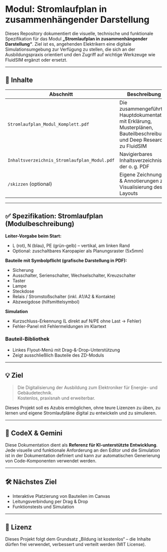 
# Modul: Stromlaufplan in zusammenhängender Darstellung

Dieses Repository dokumentiert die visuelle, technische und funktionale Spezifikation für das Modul **„Stromlaufplan in zusammenhängender Darstellung“**. Ziel ist es, angehenden Elektrikern eine digitale Simulationsumgebung zur Verfügung zu stellen, die sich an der Ausbildungspraxis orientiert und den Zugriff auf wichtige Werkzeuge wie FluidSIM ergänzt oder ersetzt.

---

## 📄 Inhalte

| Abschnitt | Beschreibung |
|----------|--------------|
| `Stromlaufplan_Modul_Komplett.pdf` | Die zusammengeführte Hauptdokumentation mit Erklärung, Musterplänen, Bauteilbeschreibung und Deep Research zu FluidSIM |
| `Inhaltsverzeichnis_Stromlaufplan_Modul.pdf` | Navigierbares Inhaltsverzeichnis der o. g. PDF |
| `/skizzen` (optional) | Eigene Zeichnungen & Annotierungen zur Visualisierung des Layouts |

---

## ✅ Spezifikation: Stromlaufplan (Modulbeschreibung)

**Leiter-Vorgabe beim Start:**
- L (rot), N (blau), PE (grün-gelb) – vertikal, am linken Rand
- Optional: zuschaltbares Karopapier als Planungsraster (5x5mm)

**Bauteile mit Symbolpflicht (grafische Darstellung in PDF):**
- Sicherung
- Ausschalter, Serienschalter, Wechselschalter, Kreuzschalter
- Taster
- Lampe
- Steckdose
- Relais / Stromstoßschalter (inkl. A1/A2 & Kontakte)
- Abzweigdose (hilfsmittelsymbol)

**Simulation**
- Kurzschluss-Erkennung (L direkt auf N/PE ohne Last → Fehler)
- Fehler-Panel mit Fehlermeldungen im Klartext

### Bauteil-Bibliothek
- Linkes Flyout-Menü mit Drag-&-Drop-Unterstützung
- Zeigt ausschließlich Bauteile des ZD-Moduls

---

## 💡 Ziel

> Die Digitalisierung der Ausbildung zum Elektroniker für Energie- und Gebäudetechnik.  
> Kostenlos, praxisnah und erweiterbar.

Dieses Projekt soll es Azubis ermöglichen, ohne teure Lizenzen zu üben, zu lernen und eigene Stromlaufpläne digital zu entwickeln und zu simulieren.

---

## 🤖 CodeX & Gemini

Diese Dokumentation dient als **Referenz für KI-unterstützte Entwicklung**.  
Jede visuelle und funktionale Anforderung an den Editor und die Simulation ist in der Dokumentation definiert und kann zur automatischen Generierung von Code-Komponenten verwendet werden.

---

## 🛠️ Nächstes Ziel

- Interaktive Platzierung von Bauteilen im Canvas
- Leitungsverbindung per Drag & Drop
- Funktionstests und Simulation

---

## 🔖 Lizenz

Dieses Projekt folgt dem Grundsatz „Bildung ist kostenlos“ – die Inhalte dürfen frei verwendet, verbessert und verteilt werden (MIT License).
